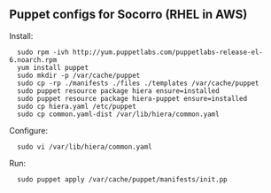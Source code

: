 Puppet configs for Socorro (RHEL in AWS)
----------------------------------------
Install:
```
  sudo rpm -ivh http://yum.puppetlabs.com/puppetlabs-release-el-6.noarch.rpm
  yum install puppet
  sudo mkdir -p /var/cache/puppet
  sudo cp -rp ./manifests ./files ./templates /var/cache/puppet
  sudo puppet resource package hiera ensure=installed
  sudo puppet resource package hiera-puppet ensure=installed
  sudo cp hiera.yaml /etc/puppet
  sudo cp common.yaml-dist /var/lib/hiera/common.yaml
```

Configure:
```
  sudo vi /var/lib/hiera/common.yaml
```

Run:
```
  sudo puppet apply /var/cache/puppet/manifests/init.pp
```
